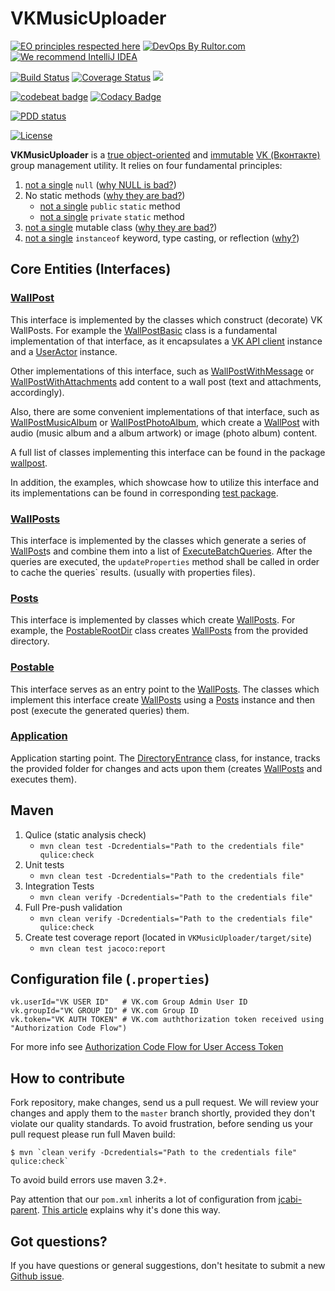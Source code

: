 # VKMusicUploader
[![EO principles respected here](http://www.elegantobjects.org/badge.svg)](http://www.elegantobjects.org)
[![DevOps By Rultor.com](http://www.rultor.com/b/yegor256/cactoos)](http://www.rultor.com/p/yegor256/cactoos)
[![We recommend IntelliJ IDEA](http://www.elegantobjects.org/intellij-idea.svg)](https://www.jetbrains.com/idea/)

[![Build Status](https://travis-ci.org/driver733/VKMusicUploader.svg?branch=master)](https://travis-ci.org/driver733/VKMusicUploader)
[![Coverage Status](https://coveralls.io/repos/github/driver733/VKMusicUploader/badge.svg?branch=master)](https://coveralls.io/github/driver733/VKMusicUploader?branch=master)
[![](https://tokei.rs/b1/github/driver733/VKMusicUploader)](https://github.com/driver733/VKMusicUploader)

[![codebeat badge](https://codebeat.co/badges/483007e8-a73d-4bfd-80a1-52586ba3a615)](https://codebeat.co/projects/github-com-driver733-vkmusicuploader-master)
[![Codacy Badge](https://api.codacy.com/project/badge/Grade/65288c94deac4a36bf03a80604cf1c04)](https://www.codacy.com/app/driver733/VKMusicUploader?utm_source=github.com&amp;utm_medium=referral&amp;utm_content=driver733/VKMusicUploader&amp;utm_campaign=Badge_Grade)

[![PDD status](http://www.0pdd.com/svg?name=driver733/VKMusicUploader)](http://www.0pdd.com/p?name=driver733/VKMusicUploader)

[![License](https://img.shields.io/badge/license-MIT-green.svg)](https://github.com/driver733/VKMusicUploader/blob/master/LICENSE.txt)

**VKMusicUploader** is a [true object-oriented](http://www.yegor256.com/2014/11/20/seven-virtues-of-good-object.html)
and [immutable](http://www.yegor256.com/2014/06/09/objects-should-be-immutable.html)
[VK (Вконтакте)](vk.com) group management utility. It relies on four fundamental principles:

 1. [not a single](https://github.com/driver733/VKMusicUploader/search?l=Java&q=null) `null` ([why NULL is bad?](http://www.yegor256.com/2014/05/13/why-null-is-bad.html))
 2. No static methods ([why they are bad?](http://www.yegor256.com/2014/05/05/oop-alternative-to-utility-classes.html))
    * [not a single](https://github.com/driver733/VKMusicUploader/search?q=%22public+static%22&unscoped_q=%22public+static%22) `public` `static` method
    * [not a single](https://github.com/driver733/VKMusicUploader/search?q=%22private+static%22&unscoped_q=%22public+static%22) `private` `static` method
 3. [not a single](https://github.com/driver733/VKMusicUploader/search?l=Java&q=%22%40Immutable%22) mutable class ([why they are bad?](http://www.yegor256.com/2014/06/09/objects-should-be-immutable.html))
 4. [not a single](https://github.com/driver733/VKMusicUploader/search?q=instanceof&unscoped_q=instanceof) `instanceof` keyword, type casting, or reflection ([why?](http://www.yegor256.com/2015/04/02/class-casting-is-anti-pattern.html))

## Core Entities (Interfaces)

### [WallPost](https://github.com/driver733/VKMusicUploader/blob/master/src/main/java/com/driver733/vkmusicuploader/wallpost/WallPost.java)
This interface is implemented by the classes which construct (decorate) VK WallPosts.
For example the [WallPostBasic](https://github.com/VKCOM/vk-java-sdk/blob/master/sdk/src/main/java/com/vk/api/sdk/client/VkApiClient.java) class is a fundamental implementation of that interface, as
it encapsulates a [VK API client](https://github.com/VKCOM/vk-java-sdk/blob/master/sdk/src/main/java/com/vk/api/sdk/client/VkApiClient.java) instance and a [UserActor](https://github.com/VKCOM/vk-java-sdk/blob/master/sdk/src/main/java/com/vk/api/sdk/client/actors/UserActor.java) instance.

Other implementations of this interface, such as [WallPostWithMessage](https://github.com/driver733/VKMusicUploader/blob/master/src/main/java/com/driver733/vkmusicuploader/wallpost/WallPostWithMessage.java) or [WallPostWithAttachments](https://github.com/driver733/VKMusicUploader/blob/master/src/main/java/com/driver733/vkmusicuploader/wallpost/WallPostWithAttachments.java)
add content to a wall post (text and attachments, accordingly).

Also, there are some convenient implementations of that interface, such as [WallPostMusicAlbum](https://github.com/driver733/VKMusicUploader/blob/master/src/main/java/com/driver733/vkmusicuploader/wallpost/WallPostMusicAlbum.java) or [WallPostPhotoAlbum](https://github.com/driver733/VKMusicUploader/blob/master/src/main/java/com/driver733/vkmusicuploader/wallpost/WallPostPhotoAlbum.java),
which create a [WallPost](https://github.com/driver733/VKMusicUploader/blob/master/src/main/java/com/driver733/vkmusicuploader/wallpost/WallPost.java) with audio (music album and a album artwork) or image (photo album) content.

A full list of classes implementing this interface can be found in the package [wallpost](https://github.com/driver733/VKMusicUploader/blob/master/src/main/java/com/driver733/vkmusicuploader/wallpost/WallPost.java).

In addition, the examples, which showcase how to utilize this interface and its implementations can be found in corresponding [test package](https://github.com/driver733/VKMusicUploader/tree/master/src/test/java/com/driver733/vkmusicuploader/wallpost).

### [WallPosts](https://github.com/driver733/VKMusicUploader/blob/master/src/main/java/com/driver733/vkmusicuploader/wallpost/wallposts/WallPosts.java)
This interface is implemented by the classes which generate a series of [WallPost](https://github.com/driver733/VKMusicUploader/blob/master/src/main/java/com/driver733/vkmusicuploader/wallpost/WallPost.java)s and combine them into a list of [ExecuteBatchQueries](https://github.com/VKCOM/vk-java-sdk/blob/master/sdk/src/main/java/com/vk/api/sdk/queries/execute/ExecuteBatchQuery.java).
After the queries are executed, the `updateProperties` method shall be called in order to cache the queries` results. (usually with properties files).

### [Posts](https://github.com/driver733/VKMusicUploader/blob/master/src/main/java/com/driver733/vkmusicuploader/post/Postable.java)
This interface is implemented by classes which create [WallPosts](https://github.com/driver733/VKMusicUploader/blob/master/src/main/java/com/driver733/vkmusicuploader/wallpost/wallposts/WallPosts.java).
For example, the [PostableRootDir]() class creates [WallPosts](https://github.com/driver733/VKMusicUploader/blob/master/src/main/java/com/driver733/vkmusicuploader/wallpost/wallposts/WallPosts.java) from the provided directory.

### [Postable](https://github.com/driver733/VKMusicUploader/blob/master/src/main/java/com/driver733/vkmusicuploader/post/Postable.java)
This interface serves as an entry point to the [WallPosts](https://github.com/driver733/VKMusicUploader/blob/master/src/main/java/com/driver733/vkmusicuploader/wallpost/wallposts/WallPosts.java). The classes which implement this interface
create [WallPosts](https://github.com/driver733/VKMusicUploader/blob/master/src/main/java/com/driver733/vkmusicuploader/wallpost/wallposts/WallPosts.java) using a [Posts]() instance and then post (execute the generated queries) them.

### [Application](https://github.com/driver733/VKMusicUploader/blob/master/src/main/java/com/driver733/vkmusicuploader/post/Application.java)
Application starting point. The [DirectoryEntrance]() class, for instance, tracks the provided folder for changes
and acts upon them (creates [WallPosts](https://github.com/driver733/VKMusicUploader/blob/master/src/main/java/com/driver733/vkmusicuploader/wallpost/wallposts/WallPosts.java) and executes them).


## Maven

1. Qulice  (static analysis check)
    * `mvn clean test -Dcredentials="Path to the credentials file" qulice:check`
2. Unit tests
    * `mvn clean test -Dcredentials="Path to the credentials file"`
3. Integration Tests
    * `mvn clean verify -Dcredentials="Path to the credentials file"`
4. Full Pre-push validation
    * `mvn clean verify -Dcredentials="Path to the credentials file" qulice:check`
5. Create test coverage report (located in `VKMusicUploader/target/site`)
    * `mvn clean test jacoco:report`


## Configuration file (`.properties`)

```
vk.userId="VK USER ID"   # VK.com Group Admin User ID
vk.groupId="VK GROUP ID" # VK.com Group ID
vk.token="VK AUTH TOKEN" # VK.com auththorization token received using "Authorization Code Flow")
```
For more info see [Authorization Code Flow for User Access Token](https://vk.com/dev/authcode_flow_user)


## How to contribute

Fork repository, make changes, send us a pull request. We will review
your changes and apply them to the `master` branch shortly, provided
they don't violate our quality standards. To avoid frustration, before
sending us your pull request please run full Maven build:

```
$ mvn `clean verify -Dcredentials="Path to the credentials file" qulice:check`
```

To avoid build errors use maven 3.2+.

Pay attention that our `pom.xml` inherits a lot of configuration
from [jcabi-parent](http://parent.jcabi.com).
[This article](http://www.yegor256.com/2015/02/05/jcabi-parent-maven-pom.html)
explains why it's done this way.

## Got questions?

If you have questions or general suggestions, don't hesitate to submit
a new [Github issue](https://github.com/driver733/VKMusicUploader/issues/new).